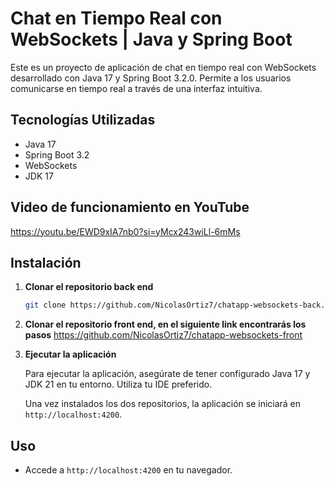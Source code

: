 # Chat en Tiempo Real con WebSockets | Java y Spring Boot

Este es un proyecto de aplicación de chat en tiempo real con WebSockets desarrollado con Java 17 y Spring Boot 3.2.0. Permite a los usuarios comunicarse en tiempo real a través de una interfaz intuitiva.

## Tecnologías Utilizadas

- Java 17
- Spring Boot 3.2
- WebSockets
- JDK 17

## Video de funcionamiento en YouTube
https://youtu.be/EWD9xIA7nb0?si=yMcx243wiLl-6mMs

## Instalación

1. **Clonar el repositorio back end**

    ```bash
    git clone https://github.com/NicolasOrtiz7/chatapp-websockets-back.git
    ```

2. **Clonar el repositorio front end, en el siguiente link encontrarás los pasos**
    https://github.com/NicolasOrtiz7/chatapp-websockets-front
   
    

4. **Ejecutar la aplicación**

    Para ejecutar la aplicación, asegúrate de tener configurado Java 17 y JDK 21 en tu entorno. Utiliza tu IDE preferido.
   
    Una vez instalados los dos repositorios, la aplicación se iniciará en `http://localhost:4200`.

## Uso

- Accede a `http://localhost:4200` en tu navegador.

